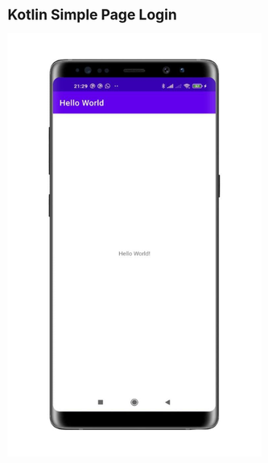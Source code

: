 # Kotlin Simple Page Login

![Screenshoot](https://github.com/inialdan/Kotlin-Hello-World/blob/master/assets/screenshoot.jpg "Screenshoot")
